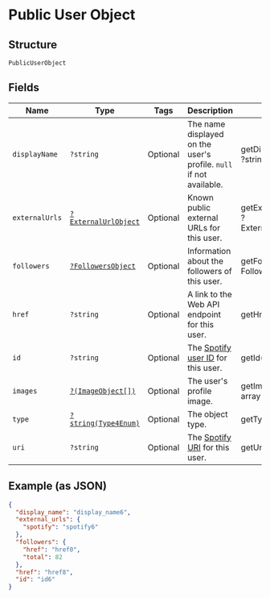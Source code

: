 
# Public User Object

## Structure

`PublicUserObject`

## Fields

| Name | Type | Tags | Description | Getter | Setter |
|  --- | --- | --- | --- | --- | --- |
| `displayName` | `?string` | Optional | The name displayed on the user's profile. `null` if not available. | getDisplayName(): ?string | setDisplayName(?string displayName): void |
| `externalUrls` | [`?ExternalUrlObject`](../../doc/models/external-url-object.md) | Optional | Known public external URLs for this user. | getExternalUrls(): ?ExternalUrlObject | setExternalUrls(?ExternalUrlObject externalUrls): void |
| `followers` | [`?FollowersObject`](../../doc/models/followers-object.md) | Optional | Information about the followers of this user. | getFollowers(): ?FollowersObject | setFollowers(?FollowersObject followers): void |
| `href` | `?string` | Optional | A link to the Web API endpoint for this user. | getHref(): ?string | setHref(?string href): void |
| `id` | `?string` | Optional | The [Spotify user ID](/documentation/web-api/concepts/spotify-uris-ids) for this user. | getId(): ?string | setId(?string id): void |
| `images` | [`?(ImageObject[])`](../../doc/models/image-object.md) | Optional | The user's profile image. | getImages(): ?array | setImages(?array images): void |
| `type` | [`?string(Type4Enum)`](../../doc/models/type-4-enum.md) | Optional | The object type. | getType(): ?string | setType(?string type): void |
| `uri` | `?string` | Optional | The [Spotify URI](/documentation/web-api/concepts/spotify-uris-ids) for this user. | getUri(): ?string | setUri(?string uri): void |

## Example (as JSON)

```json
{
  "display_name": "display_name6",
  "external_urls": {
    "spotify": "spotify6"
  },
  "followers": {
    "href": "href0",
    "total": 82
  },
  "href": "href8",
  "id": "id6"
}
```


